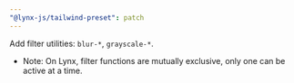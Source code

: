 ```yaml
---
"@lynx-js/tailwind-preset": patch
---
```


Add filter utilities: `blur-*`, `grayscale-*`.

- Note: On Lynx, filter functions are mutually exclusive, only one can be active at a time.
